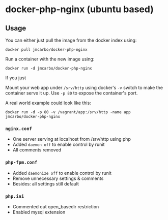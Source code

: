 # docker-php-nginx (ubuntu based)

## Usage
You can either just pull the image from the docker index using:

    docker pull jmcarbo/docker-php-nginx


Run a container with the new image using:

    docker run -d jmcarbo/docker-php-nginx

If you just

Mount your web app under `/srv/http` using docker's `-v` switch to make the container serve it up. Use `-p 80` to expose the container's port.

A real world example could look like this:

    docker run -d -p 80 -v /vagrant/app:/srv/http -name app jmcarbo/docker-php-nginx


### `nginx.conf`
* One server serving at localhost from /srv/http using php
* Added `daemon off` to enable control by runit
* All comments removed

### `php-fpm.conf`
* Added `daemonize off` to enable control by runit
* Remove unnecessary settings & comments
* Besides: all settings still default

### `php.ini`
* Commented out open_basedir restriction
* Enabled mysql extension
